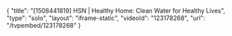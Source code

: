 {
    "title": "[1508441819] HSN | Healthy Home: Clean Water for Healthy Lives",
    "type": "solo",
    "layout": "iframe-static",
    "videoId": "123178268",
    "url": "\/tvpembed\/123178268"
}